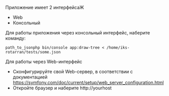 Приложение имеет 2 интерфейсаЖ
 * Web
 * Консольный
 
Для работы приложения через консольный интерфейс, наберите команду:
```
path_to_jsonphp bin/console app:draw-tree < /home/iks-rotarran/tests/some.json
```
Для работы через Web-интерфейс
* Сконфигурируйте свой Web-сервер, в соответствии с документацией
https://symfony.com/doc/current/setup/web_server_configuration.html
* Откройте браузер и наберите http://yourhost
  
